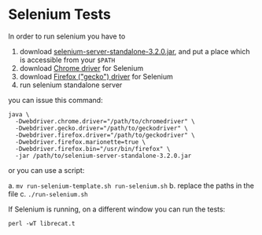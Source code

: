 # Selenium Tests

In order to run selenium you have to

1. download [selenium-server-standalone-3.2.0.jar](http://www.seleniumhq.org/download/), and put a place which is accessible from your `$PATH`
2. download [Chrome driver](https://sites.google.com/a/chromium.org/chromedriver/) for Selenium
3. download [Firefox ("gecko") driver](https://github.com/mozilla/geckodriver/releases) for Selenium
4. run selenium standalone server

you can issue this command:

```
java \
  -Dwebdriver.chrome.driver="/path/to/chromedriver" \
  -Dwebdriver.gecko.driver="/path/to/geckodriver" \
  -Dwebdriver.firefox.driver="/path/to/geckodriver" \
  -Dwebdriver.firefox.marionette=true \
  -Dwebdriver.firefox.bin="/usr/bin/firefox" \
  -jar /path/to/selenium-server-standalone-3.2.0.jar

```

or you can use a script:

a. `mv run-selenium-template.sh run-selenium.sh`
b. replace the paths in the file
c. `./run-selenium.sh`


If Selenium is running, on a different window you can run the tests:

```
perl -wT librecat.t
```
